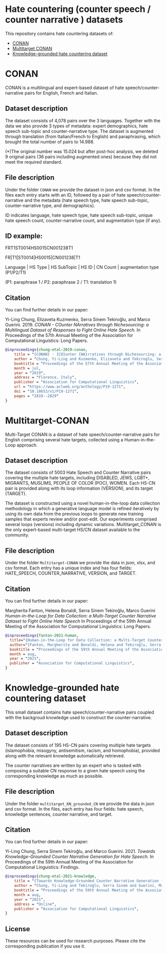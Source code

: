 # Hate countering (counter speech / counter narrative ) datasets
This repository contains hate countering datasets of:

- [CONAN](#CONAN)
- [Multitarget CONAN](#Multitarget-CONAN)
- [Knowledge-grounded hate countering dataset](#Knowledge-grounded-hate-countering-dataset)


# CONAN

CONAN is a multilingual and expert-based dataset of hate speech/counter-narrative pairs for English, French and Italian. 

## Dataset description
The dataset consists of 4,078 pairs over the 3 languages. Together with the data we also provide 3 types of metadata: expert demographics, hate speech sub-topic and counter-narrative type. The dataset is augmented through translation (from Italian/French to English) and paraphrasing, which brought the total number of pairs to 14.988. 

(\*)The original number was 15.024 but after post-hoc analysis, we deleted 9 original pairs (36 pairs including augmented ones) because they did not meet the required standard. 

## File description
Under the folder ```CONAN``` we provide the dataset in json and csv format. In the files each entry starts with an ID, followed by a pair of hate speech/counter-narrative and the metadata (hate speech type, hate speech sub-topic, counter-narrative type, and demographics).

ID indicates language, hate speech type, hate speech sub-topic, unique hate speech count, counter-narrative count, and augmentation type (if any).

## ID example: 
FRT1ST0014HS0015CN001238T1

FR|T1|ST0014|HS0015|CN001238|T1

Language | HS Type | HS SubTopic | HS ID | CN Count | augmentation type (P1/P2/T1)

(P1: paraphrase 1 / P2: paraphrase 2 / T1: translation 1)

## Citation
You can find further details in our paper:

Yi-Ling Chung, Elizaveta Kuzmenko, Serra Sinem Tekiroğlu, and Marco Guerini. 2019. <em>CONAN - COunter NArratives through Nichesourcing: a Multilingual Dataset of Responses to Fight Online Hate Speech.</em> In Proceedings of the 57th Annual Meeting of the Association for Computational Linguistics: Long Papers.

```bibtex
@inproceedings{chung-etal-2019-conan,
    title = "{CONAN} - {CO}unter {NA}rratives through Nichesourcing: a Multilingual Dataset of Responses to Fight Online Hate Speech",
    author = "Chung, Yi-Ling and Kuzmenko, Elizaveta and Tekiroglu, Serra Sinem and Guerini, Marco",
    booktitle = "Proceedings of the 57th Annual Meeting of the Association for Computational Linguistics",
    month = jul,
    year = "2019",
    address = "Florence, Italy",
    publisher = "Association for Computational Linguistics",
    url = "https://www.aclweb.org/anthology/P19-1271",
    doi = "10.18653/v1/P19-1271",
    pages = "2819--2829"
}
```
<!---
 # Multi-hate-target dataset using Human-in-the-Loop
-->

# Multitarget-CONAN

Multi-Target CONAN is a dataset of hate speech/counter-narrative pairs for English comprising several hate targets, collected using a Human-in-the-Loop approach. 

## Dataset description

The dataset consists of 5003 Hate Speech and Counter Narrative pairs covering the multiple hate targets, including DISABLED, JEWS, LGBT+, MIGRANTS, MUSLIMS, PEOPLE OF COLOR (POC), WOMEN. Each HS-CN pair is provided along with its loop information (VERSION), and its target (TARGET). 

The dataset is constructed using a novel human-in-the-loop data collection methodology in which a generative language model is refined iteratively by using its own data from the previous loops to generate new training samples that experts review and/or post-edit. Our experiments comprised several loops (versions) including dynamic variations. Multitarget_CONAN is the only expert-based multi-target HS/CN dataset available to the community.

## File description

Under the folder ```Multitarget-CONAN``` we provide the data in json, xlsx, and csv format. Each entry has a unique index and has four fields: HATE_SPEECH, COUNTER_NARRATIVE, VERSION, and TARGET. 

## Citation
You can find further details in our paper:

Margherita Fanton, Helena Bonaldi, Serra Sinem Tekiroğlu, Marco Guerini <em>Human-in-the-Loop for Data Collection: a Multi-Target Counter Narrative Dataset to Fight Online Hate Speech</em> In Proceedings of the 59th Annual Meeting of the Association for Computational Linguistics: Long Papers.

```bibtex
@inproceedings{fanton-2021-human,
  title="{Human-in-the-Loop for Data Collection: a Multi-Target Counter Narrative Dataset to Fight Online Hate Speech}",
  author="{Fanton, Margherita and Bonaldi, Helena and Tekiroğlu, Serra Sinem and Guerini, Marco}",
  booktitle = "Proceedings of the 59th Annual Meeting of the Association for Computational Linguistics",
  month = aug,
  year = "2021",
  publisher = "Association for Computational Linguistics",
}
```

# Knowledge-grounded hate countering dataset

This small dataset contains hate speech/counter-narrative pairs coupled with the backgroud knowledge used to construct the counter-narrative. 

## Dataset description

The dataset consists of 195 HS-CN pairs covering multiple hate targets (islamophobia, misogyny, antisemitism, racism, and homophobia), provided along with the relevant knowledge automatically retrieved.

The counter narratives are written by an expert who is tasked with composing a suitable CN response to a given hate speech using the corresponding knowledge as much as possible.

## File description
Under the folder ```multitarget_KN_grounded_CN``` we provide the data in json and csv format. In the files, each entry has four fields: hate speech, knowledge sentences, counter narrative, and target. 

## Citation
You can find further details in our paper:

Yi-Ling Chung, Serra Sinem Tekiroğlu, and Marco Guerini. 2021. <em>Towards Knowledge-Grounded Counter Narrative Generation for Hate Speech.</em> In Proceedings of the 59th Annual Meeting of the Association for Computational Linguistics: Findings.


```bibtex
@inproceedings{chung-etal-2021-knowledge,
    title = "{Towards Knowledge-Grounded Counter Narrative Generation for Hate Speech",
    author = "Chung, Yi-Ling and Tekiroğlu, Serra Sinem and Guerini, Marco",
    booktitle = "Proceedings of the 59th Annual Meeting of the Association for Computational Linguistics",
    month = aug,
    year = "2021",
    address = "Online",
    publisher = "Association for Computational Linguistics",
}
```


## License
These resources can be used for research purposes. Please cite the corresponding publication if you use it.
